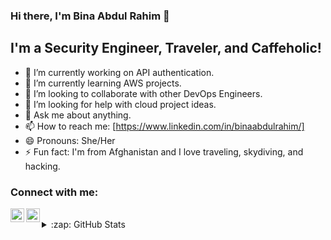 ###  Hi there, I'm Bina Abdul Rahim 👋 

## I'm a Security Engineer, Traveler, and Caffeholic!
- 🔭 I’m currently working on API authentication.
- 🌱 I’m currently learning AWS projects.
- 👯 I’m looking to collaborate with other DevOps Engineers. 
- 🤔 I’m looking for help with cloud project ideas.
- 💬 Ask me about anything.
- 📫 How to reach me: [https://www.linkedin.com/in/binaabdulrahim/]
- 😄 Pronouns: She/Her
- ⚡ Fun fact: I'm from Afghanistan and I love traveling, skydiving, and hacking. 

### Connect with me:

[<img align="left" alt="binaabdulrahim | Twitter" width="22px" src="https://cdn.jsdelivr.net/npm/simple-icons@v3/icons/twitter.svg" />][twitter]
[<img align="left" alt="binaabdulrahim | LinkedIn" width="22px" src="https://cdn.jsdelivr.net/npm/simple-icons@v3/icons/linkedin.svg" />][linkedin]

<br />

<details>
  <summary>:zap: GitHub Stats</summary>

  <img align="left" alt="babdulrahim's GitHub Stats" src="https://github-readme-stats-binaabdulrahim.vercel.app/api?username=binaabdulrahim&show_icons=true&hide_border=true"/>

</details>

[twitter]: hhttps://twitter.com/binaabdulrahim
[linkedin]: https://www.linkedin.com/in/binaabdulrahim/
